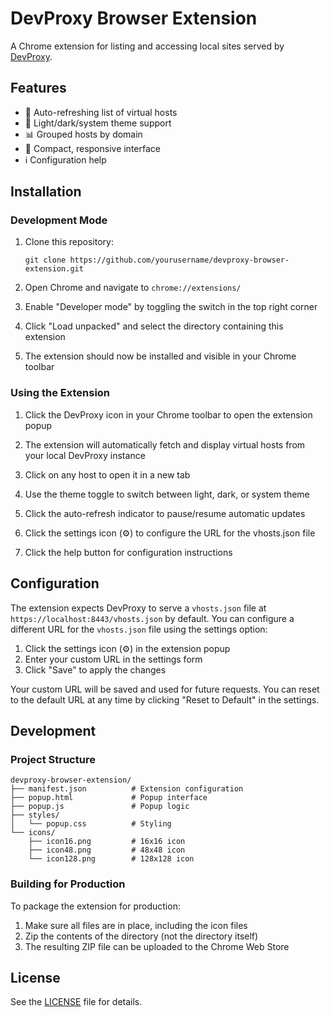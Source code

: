 # DevProxy Browser Extension

A Chrome extension for listing and accessing local sites served by [DevProxy](https://github.com/dontfreakout/dev-proxy).

## Features

- 🔄 Auto-refreshing list of virtual hosts
- 🌙 Light/dark/system theme support
- 📊 Grouped hosts by domain
- 📱 Compact, responsive interface
- ℹ️ Configuration help

## Installation

### Development Mode

1. Clone this repository:
   ```
   git clone https://github.com/yourusername/devproxy-browser-extension.git
   ```

2. Open Chrome and navigate to `chrome://extensions/`

3. Enable "Developer mode" by toggling the switch in the top right corner

4. Click "Load unpacked" and select the directory containing this extension

5. The extension should now be installed and visible in your Chrome toolbar

### Using the Extension

1. Click the DevProxy icon in your Chrome toolbar to open the extension popup

2. The extension will automatically fetch and display virtual hosts from your local DevProxy instance

3. Click on any host to open it in a new tab

4. Use the theme toggle to switch between light, dark, or system theme

5. Click the auto-refresh indicator to pause/resume automatic updates

6. Click the settings icon (⚙) to configure the URL for the vhosts.json file

7. Click the help button for configuration instructions

## Configuration

The extension expects DevProxy to serve a `vhosts.json` file at `https://localhost:8443/vhosts.json` by default. You can configure a different URL for the `vhosts.json` file using the settings option:

1. Click the settings icon (⚙) in the extension popup
2. Enter your custom URL in the settings form
3. Click "Save" to apply the changes

Your custom URL will be saved and used for future requests. You can reset to the default URL at any time by clicking "Reset to Default" in the settings.

## Development

### Project Structure

```
devproxy-browser-extension/
├── manifest.json          # Extension configuration
├── popup.html             # Popup interface
├── popup.js               # Popup logic
├── styles/
│   └── popup.css          # Styling
└── icons/
    ├── icon16.png         # 16x16 icon
    ├── icon48.png         # 48x48 icon
    └── icon128.png        # 128x128 icon
```

### Building for Production

To package the extension for production:

1. Make sure all files are in place, including the icon files
2. Zip the contents of the directory (not the directory itself)
3. The resulting ZIP file can be uploaded to the Chrome Web Store

## License

See the [LICENSE](LICENSE) file for details.
